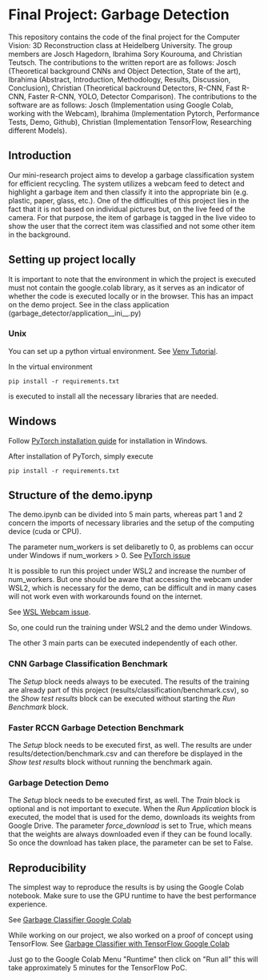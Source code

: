 # Final Project: Garbage Detection
This repository contains the code of the final project for the Computer Vision: 3D Reconstruction class at Heidelberg University. The group members are Josch Hagedorn, Ibrahima Sory Kourouma, and Christian Teutsch. The contributions to the written report are as follows: Josch (Theoretical background CNNs and Object Detection, State of the art), Ibrahima (Abstract, Introduction, Methodology, Results, Discussion, Conclusion), Christian (Theoretical backround Detectors, R-CNN, Fast R-CNN, Faster R-CNN, YOLO, Detector Comparison). The contributions to the software are as follows: Josch (Implementation using Google Colab, working with the Webcam), Ibrahima (Implementation Pytorch, Performance Tests, Demo, Github), Christian (Implementation TensorFlow, Researching different Models).

## Introduction
Our mini-research project aims to develop a garbage classification system for efficient recycling. The system utilizes a webcam feed to detect and highlight a garbage item and then classify it into the appropriate bin (e.g. plastic, paper, glass, etc.). One of the difficulties of this project lies in the fact that it is not based on individual pictures but, on the live feed of the camera. For that purpose, the item of garbage is tagged in the live video to show the user that the correct item was classified and not some other item in the background.

## Setting up project locally

It is important to note that the environment in which the project is executed must not contain the google.colab library, as it serves as an indicator of whether the code is executed locally or in the browser. This has an impact on the demo project. See in the class application (garbage_detector/application__ini__.py)

### Unix

You can set up a python virtual environment.
See [Venv Tutorial](https://mothergeo-py.readthedocs.io/en/latest/development/how-to/venv.html).

In the virtual environment

``
pip install -r requirements.txt
``

is executed to install all the necessary libraries that are needed. 

## Windows 

Follow [PyTorch installation guide](https://pytorch.org/get-started/locally/) for installation in Windows.

After installation of PyTorch, simply execute 

``
pip install -r requirements.txt
``

## Structure of the demo.ipynp

The demo.ipynb can be divided into 5 main parts, whereas part 1 and 2 concern the imports of necessary libraries and the setup of the computing device (cuda or CPU).

The parameter num_workers is set delibaretly to 0, as problems can occur under Windows if num_workers > 0.
See [PyTorch issue](https://discuss.pytorch.org/t/errors-when-using-num-workers-0-in-dataloader/97564)

It is possible to run this project under WSL2 and increase the number of num_workers. But one should be aware that accessing the webcam under WSL2, which is necessary for the demo, can be difficult and in many cases will not work even with workarounds found on the internet.

See [WSL Webcam issue](https://github.com/microsoft/WSL/issues/6211).

So, one could run the training under WSL2 and the demo under Windows.

The other 3 main parts can be executed independently of each other.

### CNN Garbage Classification Benchmark

The *Setup* block needs always to be executed.
The results of the training are already part of this project (results/classification/benchmark.csv), so the
*Show test results* block can be executed without starting the *Run Benchmark* block.

### Faster RCCN Garbage Detection Benchmark

The *Setup* block needs to be executed first, as well.
The results are under results/detection/benchmark.csv
and can therefore be displayed in the *Show test results* block without running the benchmark again.

### Garbage Detection Demo

The *Setup* block needs to be executed first, as well.
The *Train* block is optional and is not important to execute.
When the *Run Application* block is executed, the model that is used for the demo, downloads its weights from Google Drive. The parameter *force_download* is set to True, which means that the weights are always downloaded even if they can be found locally. So once the download has taken place, the parameter can be set to False.

## Reproducibility
The simplest way to reproduce the results is by using the Google Colab notebook. Make sure to use the GPU runtime to have the best performance experience.

See [Garbage Classifier Google Colab](https://colab.research.google.com/drive/1B7BdAqk0vazvmtAoMTy6LvGNu4T1dwkb?usp=sharing)


While working on our project, we also worked on a proof of concept using TensorFlow. See
[Garbage Classifier with TensorFlow Google Colab](https://colab.research.google.com/drive/1oEVayMMwGKNntMHY51VV-3IrWvUNuE1y?usp=sharing)

Just go to the Google Colab Menu "Runtime" then click on "Run all" this will take approximately 5 minutes for the TensorFlow PoC.
